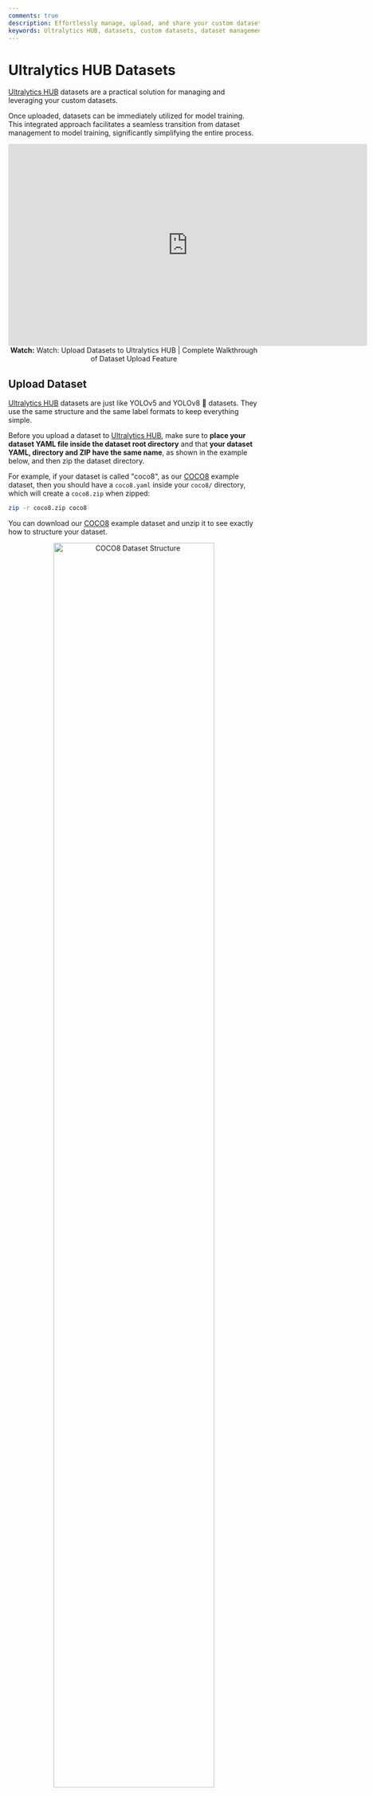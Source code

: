 ```yaml
---
comments: true
description: Effortlessly manage, upload, and share your custom datasets on Ultralytics HUB for seamless model training integration. Simplify your workflow today!.
keywords: Ultralytics HUB, datasets, custom datasets, dataset management, model training, upload datasets, share datasets, dataset workflow
---
```


# Ultralytics HUB Datasets

[Ultralytics HUB](https://ultralytics.com/hub) datasets are a practical solution for managing and leveraging your custom datasets.

Once uploaded, datasets can be immediately utilized for model training. This integrated approach facilitates a seamless transition from dataset management to model training, significantly simplifying the entire process.

<p align="center">
  <iframe loading="lazy" width="720" height="405" src="https://www.youtube.com/embed/R42s2zFtNIY"
    title="YouTube video player" frameborder="0"
    allow="accelerometer; autoplay; clipboard-write; encrypted-media; gyroscope; picture-in-picture; web-share"
    allowfullscreen>
  </iframe>
  <br>
  <strong>Watch:</strong> Watch: Upload Datasets to Ultralytics HUB | Complete Walkthrough of Dataset Upload Feature
</p>

## Upload Dataset

[Ultralytics HUB](https://ultralytics.com/hub) datasets are just like YOLOv5 and YOLOv8 🚀 datasets. They use the same structure and the same label formats to keep everything simple.

Before you upload a dataset to [Ultralytics HUB](https://ultralytics.com/hub), make sure to **place your dataset YAML file inside the dataset root directory** and that **your dataset YAML, directory and ZIP have the same name**, as shown in the example below, and then zip the dataset directory.

For example, if your dataset is called "coco8", as our [COCO8](https://docs.ultralytics.com/datasets/detect/coco8) example dataset, then you should have a `coco8.yaml` inside your `coco8/` directory, which will create a `coco8.zip` when zipped:

```bash
zip -r coco8.zip coco8
```

You can download our [COCO8](https://github.com/ultralytics/hub/blob/main/example_datasets/coco8.zip) example dataset and unzip it to see exactly how to structure your dataset.

<p align="center">
  <img  src="https://raw.githubusercontent.com/ultralytics/assets/main/docs/hub/datasets/dataset_structure.jpg" alt="COCO8 Dataset Structure" width="80%">
</p>

The dataset YAML is the same standard YOLOv5 and YOLOv8 YAML format.

!!! Example "coco8.yaml"

    ```yaml
    --8<-- "ultralytics/datasets/coco8.yaml"
    ```

After zipping your dataset, you should [validate it](https://docs.ultralytics.com/reference/hub/__init__/#ultralytics.hub.check_dataset) before uploading it to [Ultralytics HUB](https://ultralytics.com/hub). [Ultralytics HUB](https://ultralytics.com/hub) conducts the dataset validation check post-upload, so by ensuring your dataset is correctly formatted and error-free ahead of time, you can forestall any setbacks due to dataset rejection.

```py
from ultralytics.hub import check_dataset

check_dataset("path/to/dataset.zip", task="detect")
```

Once your dataset ZIP is ready, navigate to the [Datasets](https://hub.ultralytics.com/datasets) page by clicking on the **Datasets** button in the sidebar and click on the **Upload Dataset** button on the top right of the page.

![Ultralytics HUB screenshot of the Datasets page with an arrow pointing to the Datasets button in the sidebar and one to the Upload Dataset button](https://raw.githubusercontent.com/ultralytics/assets/main/docs/hub/datasets/hub_upload_dataset_2.jpg)

??? tip "Tip"

    You can upload a dataset directly from the [Home](https://hub.ultralytics.com/home) page.

    ![Ultralytics HUB screenshot of the Home page with an arrow pointing to the Upload Dataset card](https://raw.githubusercontent.com/ultralytics/assets/main/docs/hub/datasets/hub_upload_dataset_1.jpg)

This action will trigger the **Upload Dataset** dialog.

Select the dataset task of your dataset and upload it in the _Dataset .zip file_ field.

You have the additional option to set a custom name and description for your [Ultralytics HUB](https://ultralytics.com/hub) dataset.

When you're happy with your dataset configuration, click **Upload**.

![Ultralytics HUB screenshot of the Upload Dataset dialog with arrows pointing to dataset task, dataset file and Upload button](https://raw.githubusercontent.com/ultralytics/assets/main/docs/hub/datasets/hub_upload_dataset_3.jpg)

After your dataset is uploaded and processed, you will be able to access it from the [Datasets](https://hub.ultralytics.com/datasets) page.

![Ultralytics HUB screenshot of the Datasets page with an arrow pointing to one of the datasets](https://raw.githubusercontent.com/ultralytics/assets/main/docs/hub/datasets/hub_upload_dataset_4.jpg)

You can view the images in your dataset grouped by splits (Train, Validation, Test).

![Ultralytics HUB screenshot of the Dataset page with an arrow pointing to the Images tab](https://raw.githubusercontent.com/ultralytics/assets/main/docs/hub/datasets/hub_upload_dataset_5.jpg)

??? tip "Tip"

    Each image can be enlarged for better visualization.

    ![Ultralytics HUB screenshot of the Images tab inside the Dataset page with an arrow pointing to the expand icon](https://raw.githubusercontent.com/ultralytics/assets/main/docs/hub/datasets/hub_upload_dataset_6.jpg)

    ![Ultralytics HUB screenshot of the Images tab inside the Dataset page with one of the images expanded](https://raw.githubusercontent.com/ultralytics/assets/main/docs/hub/datasets/hub_upload_dataset_7.jpg)

Also, you can analyze your dataset by click on the **Overview** tab.

![Ultralytics HUB screenshot of the Dataset page with an arrow pointing to the Overview tab](https://raw.githubusercontent.com/ultralytics/assets/main/docs/hub/datasets/hub_upload_dataset_8.jpg)

Next, [train a model](./models.md#train-model) on your dataset.

![Ultralytics HUB screenshot of the Dataset page with an arrow pointing to the Train Model button](https://raw.githubusercontent.com/ultralytics/assets/main/docs/hub/datasets/hub_upload_dataset_9.jpg)

## Share Dataset

!!! info "Info"

    [Ultralytics HUB](https://ultralytics.com/hub)'s sharing functionality provides a convenient way to share datasets with others. This feature is designed to accommodate both existing [Ultralytics HUB](https://ultralytics.com/hub) users and those who have yet to create an account.

!!! note "Note"

    You have control over the general access of your datasets.

    You can choose to set the general access to "Private", in which case, only you will have access to it. Alternatively, you can set the general access to "Unlisted" which grants viewing access to anyone who has the direct link to the dataset, regardless of whether they have an [Ultralytics HUB](https://ultralytics.com/hub) account or not.

Navigate to the Dataset page of the dataset you want to share, open the dataset actions dropdown and click on the **Share** option. This action will trigger the **Share Dataset** dialog.

![Ultralytics HUB screenshot of the Dataset page with an arrow pointing to the Share option](https://raw.githubusercontent.com/ultralytics/assets/main/docs/hub/datasets/hub_share_dataset_1.jpg)

??? tip "Tip"

    You can share a dataset directly from the [Datasets](https://hub.ultralytics.com/datasets) page.

    ![Ultralytics HUB screenshot of the Datasets page with an arrow pointing to the Share option of one of the datasets](https://raw.githubusercontent.com/ultralytics/assets/main/docs/hub/datasets/hub_share_dataset_2.jpg)

Set the general access to "Unlisted" and click **Save**.

![Ultralytics HUB screenshot of the Share Dataset dialog with an arrow pointing to the dropdown and one to the Save button](https://raw.githubusercontent.com/ultralytics/assets/main/docs/hub/datasets/hub_share_dataset_3.jpg)

Now, anyone who has the direct link to your dataset can view it.

??? tip "Tip"

    You can easily click on the dataset's link shown in the **Share Dataset** dialog to copy it.

    ![Ultralytics HUB screenshot of the Share Dataset dialog with an arrow pointing to the dataset's link](https://raw.githubusercontent.com/ultralytics/assets/main/docs/hub/datasets/hub_share_dataset_4.jpg)

## Edit Dataset

Navigate to the Dataset page of the dataset you want to edit, open the dataset actions dropdown and click on the **Edit** option. This action will trigger the **Update Dataset** dialog.

![Ultralytics HUB screenshot of the Dataset page with an arrow pointing to the Edit option](https://raw.githubusercontent.com/ultralytics/assets/main/docs/hub/datasets/hub_edit_dataset_1.jpg)

??? tip "Tip"

    You can edit a dataset directly from the [Datasets](https://hub.ultralytics.com/datasets) page.

    ![Ultralytics HUB screenshot of the Datasets page with an arrow pointing to the Edit option of one of the datasets](https://raw.githubusercontent.com/ultralytics/assets/main/docs/hub/datasets/hub_edit_dataset_2.jpg)

Apply the desired modifications to your dataset and then confirm the changes by clicking **Save**.

![Ultralytics HUB screenshot of the Update Dataset dialog with an arrow pointing to the Save button](https://raw.githubusercontent.com/ultralytics/assets/main/docs/hub/datasets/hub_edit_dataset_3.jpg)

## Delete Dataset

Navigate to the Dataset page of the dataset you want to delete, open the dataset actions dropdown and click on the **Delete** option. This action will delete the dataset.

![Ultralytics HUB screenshot of the Dataset page with an arrow pointing to the Delete option](https://raw.githubusercontent.com/ultralytics/assets/main/docs/hub/datasets/hub_delete_dataset_1.jpg)

??? tip "Tip"

    You can delete a dataset directly from the [Datasets](https://hub.ultralytics.com/datasets) page.

    ![Ultralytics HUB screenshot of the Datasets page with an arrow pointing to the Delete option of one of the datasets](https://raw.githubusercontent.com/ultralytics/assets/main/docs/hub/datasets/hub_delete_dataset_2.jpg)

!!! note "Note"

    If you change your mind, you can restore the dataset from the [Trash](https://hub.ultralytics.com/trash) page.

    ![Ultralytics HUB screenshot of the Trash page with an arrow pointing to Trash button in the sidebar and one to the Restore option of one of the datasets](https://raw.githubusercontent.com/ultralytics/assets/main/docs/hub/datasets/hub_delete_dataset_3.jpg)
